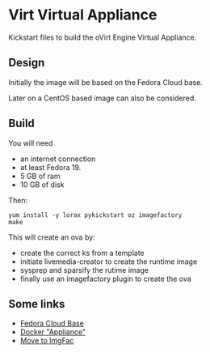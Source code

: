 
Virt Virtual Appliance
=======================

Kickstart files to build the oVirt Engine Virtual Appliance.


Design
------

Initially the image will be based on the Fedora Cloud base.

Later on a CentOS based image can also be considered.


Build
-----
You will need

* an internet connection
* at least Fedora 19.
* 5 GB of ram
* 10 GB of disk

Then:

    yum install -y lorax pykickstart oz imagefactory
    make

This will create an ova by:
* create the correct ks from a template
* initiate livemedia-creator to create the runtime image
* sysprep and sparsify the rutime image
* finally use an imagefactory plugin to create the ova 


Some links
----------

* [Fedora Cloud Base](https://git.fedorahosted.org/cgit/spin-kickstarts.git/tree/fedora-x86_64-cloud.ks)
* [Docker "Appliance"](https://fedoraproject.org/wiki/Changes/Docker_Cloud_Image)
* [Move to ImgFac](https://fedoraproject.org/wiki/Changes/Move_to_ImageFactory_For_Cloud_Image_Creation)


